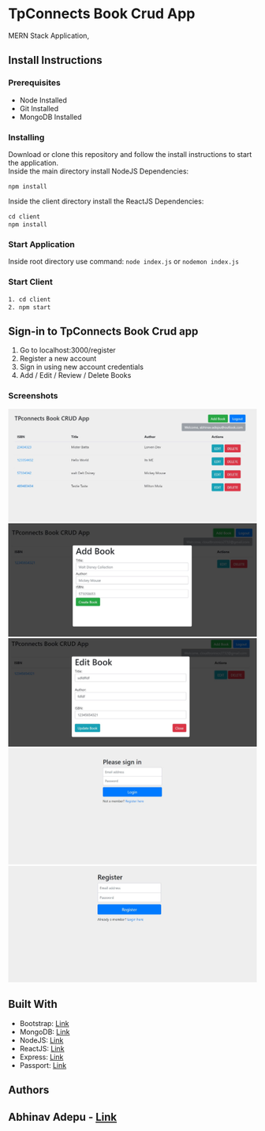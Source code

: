 # TpConnects Book Crud App

MERN Stack Application,

## Install Instructions

### Prerequisites

- Node Installed
- Git Installed
- MongoDB Installed

### Installing

Download or clone this repository and follow the install instructions to start the application.  
Inside the main directory install NodeJS Dependencies:

```
npm install
```

Inside the client directory install the ReactJS Dependencies:

```
cd client
npm install
```

### Start Application

Inside root directory use command:
`node index.js` or `nodemon index.js`

### Start Client

```
1. cd client
2. npm start
```

## Sign-in to TpConnects Book Crud app

1. Go to localhost:3000/register
2. Register a new account
3. Sign in using new account credentials
4. Add / Edit / Review / Delete Books

### Screenshots

![Homepage](/screenshots/Read.jpg)
![Add Book](/screenshots/Add.jpg)
![Edit Book](/screenshots/Edit.jpg)
![Login Page](/screenshots/Login.jpg)
![Register Page](/screenshots/Register.jpg)

## Built With

- Bootstrap: [Link](http://getbootstrap.com/)
- MongoDB: [Link](https://www.mongodb.com/)
- NodeJS: [Link](https://nodejs.org/en/)
- ReactJS: [Link](https://reactjs.org/)
- Express: [Link](http://www.passportjs.org/)
- Passport: [Link](https://expressjs.com/)

## Authors

## Abhinav Adepu - [Link](https://github.com/AbhinavAdepu)
